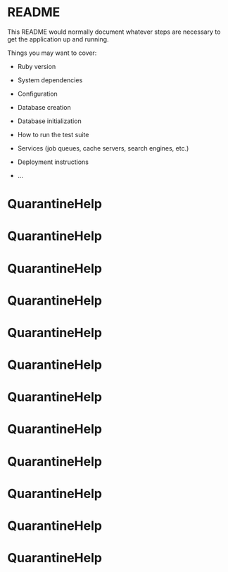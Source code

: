 # README

This README would normally document whatever steps are necessary to get the
application up and running.

Things you may want to cover:

* Ruby version

* System dependencies

* Configuration

* Database creation

* Database initialization

* How to run the test suite

* Services (job queues, cache servers, search engines, etc.)

* Deployment instructions

* ...
# QuarantineHelp
# QuarantineHelp
# QuarantineHelp
# QuarantineHelp
# QuarantineHelp
# QuarantineHelp
# QuarantineHelp
# QuarantineHelp
# QuarantineHelp
# QuarantineHelp
# QuarantineHelp
# QuarantineHelp
